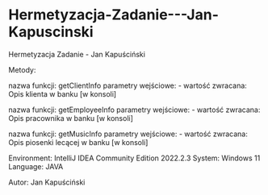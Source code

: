 # Hermetyzacja-Zadanie---Jan-Kapuscinski
Hermetyzacja Zadanie - Jan Kapuściński


Metody:

nazwa funkcji: getClientInfo
  parametry wejściowe: -
  wartość zwracana: Opis klienta w banku [w konsoli]


nazwa funkcji: getEmployeeInfo
  parametry wejściowe: -
  wartość zwracana: Opis pracownika w banku [w konsoli]


nazwa funkcji: getMusicInfo
  parametry wejściowe: -
  wartość zwracana: Opis piosenki lecącej w banku [w konsoli]

     
Environment: IntelliJ IDEA Community Edition 2022.2.3
System: Windows 11
Language: JAVA


Autor: Jan Kapuściński
 
